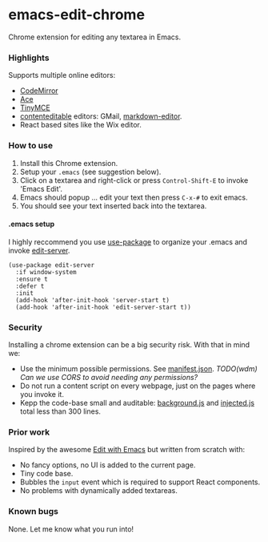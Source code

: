# emacs-edit-chrome

Chrome extension for editing any textarea in Emacs.

### Highlights

Supports multiple online editors:

* [CodeMirror](https://codemirror.net/)
* [Ace](https://ace.c9.io)
* [TinyMCE](https://www.tinymce.com/)
* [contenteditable](http://html5demos.com/contenteditable) editors: GMail, [markdown-editor](https://jbt.github.io/markdown-editor).
* React based sites like the Wix editor.

### How to use

1. Install this Chrome extension.
1. Setup your `.emacs` (see suggestion below).
1. Click on a textarea and right-click or press `Control-Shift-E` to invoke 'Emacs Edit'.
1. Emacs should popup ... edit your text then press `C-x-#` to exit emacs.
1. You should see your text inserted back into the textarea.


#### .emacs setup
I highly reccommend you use [use-package](https://github.com/jwiegley/use-package) to organize your .emacs and invoke [edit-server](https://melpa.org/#/edit-server).
```emacs
(use-package edit-server
  :if window-system
  :ensure t
  :defer t
  :init
  (add-hook 'after-init-hook 'server-start t)
  (add-hook 'after-init-hook 'edit-server-start t))
```

### Security

Installing a chrome extension can be a big security risk. With that in mind we:
* Use the minimum possible permissions. See [manifest.json](manifest.json). _TODO(wdm) Can we use CORS to avoid needing any permissions?_
* Do not run a content script on every webpage, just on the pages where you invoke it.
* Kepp the code-base small and auditable: [background.js](background.js) and [injected.js](injected.js) total less than 300 lines.


### Prior work

Inspired by the awesome [Edit with Emacs](https://github.com/stsquad/emacs_chrome) but written from scratch with:
* No fancy options, no UI is added to the current page.
* Tiny code base.
* Bubbles the `input` event which is required to support React components.
* No problems with dynamically added textareas.

### Known bugs

None. Let me know what you run into!
